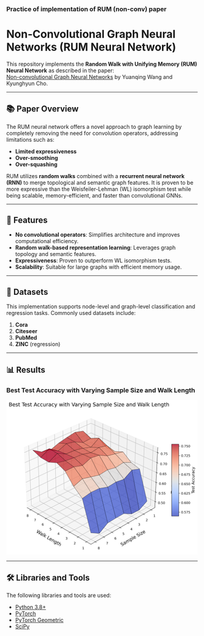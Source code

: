 
### Practice of implementation of RUM (non-conv) paper
 
 # Non-Convolutional Graph Neural Networks (RUM Neural Network)

This repository implements the **Random Walk with Unifying Memory (RUM) Neural Network** as described in the paper:  
[Non-convolutional Graph Neural Networks](https://doi.org/10.48550/arXiv.2408.00165) by Yuanqing Wang and Kyunghyun Cho.

---

## 📚 Paper Overview

The RUM neural network offers a novel approach to graph learning by completely removing the need for convolution operators, addressing limitations such as:
- **Limited expressiveness**  
- **Over-smoothing**  
- **Over-squashing**  

RUM utilizes **random walks** combined with a **recurrent neural network (RNN)** to merge topological and semantic graph features. It is proven to be more expressive than the Weisfeiler-Lehman (WL) isomorphism test while being scalable, memory-efficient, and faster than convolutional GNNs.

---

## 🚀 Features

- **No convolutional operators**: Simplifies architecture and improves computational efficiency.
- **Random walk-based representation learning**: Leverages graph topology and semantic features.
- **Expressiveness**: Proven to outperform WL isomorphism tests.
- **Scalability**: Suitable for large graphs with efficient memory usage.

---

## 📂 Datasets

This implementation supports node-level and graph-level classification and regression tasks. Commonly used datasets include:
1. **Cora**
2. **Citeseer**
3. **PubMed**
4. **ZINC** (regression)

---

## 📊 Results

### Best Test Accuracy with Varying Sample Size and Walk Length

![Mesh Plot](test_accuracy_mesh_plot.png)

---

## 🛠 Libraries and Tools

The following libraries and tools are used:
- [Python 3.8+](https://www.python.org/)
- [PyTorch](https://pytorch.org/)
- [PyTorch Geometric](https://pytorch-geometric.readthedocs.io/)
- [SciPy](https://scipy.org/)


